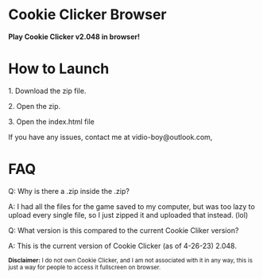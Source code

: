 <html>

<head>
<h1>Cookie Clicker Browser</h1>
<p><b>Play Cookie Clicker v2.048 in browser!</b></p>
</head>

<body>
<h1>How to Launch</h1>
<p>1. Download the zip file.</p>
<p>2. Open the zip.</p>
<p>3. Open the index.html file</p>
<p>If you have any issues, contact me at vidio-boy@outlook.com,</p>

<h1>FAQ</h1>
<p>Q: Why is there a .zip inside the .zip?</p>
<p>A: I had all the files for the game saved to my computer, but was too lazy to upload every single file, so I just zipped it and uploaded that instead. (lol)</p>
<p>Q: What version is this compared to the current Cookie Cliker version?</p>
<p>A: This is the current version of Cookie Clicker (as of 4-26-23) 2.048.</p>

<footer><small><b>Disclaimer:</b> I do not own Cookie Clicker, and I am not associated with it in any way, this is just a way for people to access it fullscreen on browser.<small><footer>
</body>

</html>
